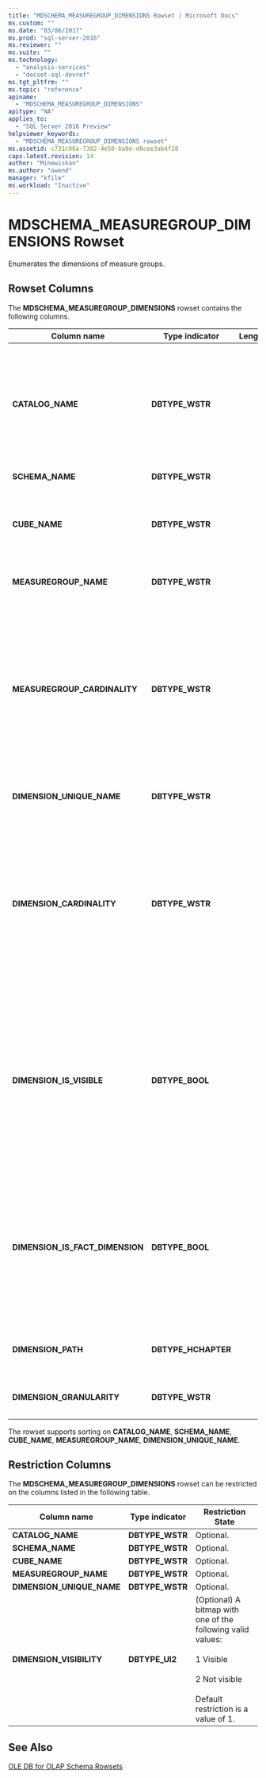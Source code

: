 ```yaml
---
title: "MDSCHEMA_MEASUREGROUP_DIMENSIONS Rowset | Microsoft Docs"
ms.custom: ""
ms.date: "03/06/2017"
ms.prod: "sql-server-2016"
ms.reviewer: ""
ms.suite: ""
ms.technology: 
  - "analysis-services"
  - "docset-sql-devref"
ms.tgt_pltfrm: ""
ms.topic: "reference"
apiname: 
  - "MDSCHEMA_MEASUREGROUP_DIMENSIONS"
apitype: "NA"
applies_to: 
  - "SQL Server 2016 Preview"
helpviewer_keywords: 
  - "MDSCHEMA_MEASUREGROUP_DIMENSIONS rowset"
ms.assetid: c731c06a-7382-4e50-ba0e-d8cee3ab4f28
caps.latest.revision: 14
author: "Minewiskan"
ms.author: "owend"
manager: "kfile"
ms.workload: "Inactive"
---
```

# MDSCHEMA_MEASUREGROUP_DIMENSIONS Rowset
  Enumerates the dimensions of measure groups.  
  
## Rowset Columns  
 The **MDSCHEMA_MEASUREGROUP_DIMENSIONS** rowset contains the following columns.  
  
|Column name|Type indicator|Length|Description|  
|-----------------|--------------------|------------|-----------------|  
|**CATALOG_NAME**|**DBTYPE_WSTR**||The name of the catalog to which this measure group belongs. **NULL** if the provider does not support catalogs.|  
|**SCHEMA_NAME**|**DBTYPE_WSTR**||Not supported.|  
|**CUBE_NAME**|**DBTYPE_WSTR**||The name of the cube to which this measure group belongs.|  
|**MEASUREGROUP_NAME**|**DBTYPE_WSTR**||The name of the measure group.|  
|**MEASUREGROUP_CARDINALITY**|**DBTYPE_WSTR**||The number of instances a measure in the measure group can have for a single dimension member. Possible values include:<br /><br /> **ONE**<br /><br /> **MANY**|  
|**DIMENSION_UNIQUE_NAME**|**DBTYPE_WSTR**||The unique name for the dimension.|  
|**DIMENSION_CARDINALITY**|**DBTYPE_WSTR**||The number of instances a dimension member can have for a single instance of a measure group measure. Possible values include:<br /><br /> **ONE**<br /><br /> **MANY**|  
|**DIMENSION_IS_VISIBLE**|**DBTYPE_BOOL**||A Boolean that indicates whether hieararchies in the dimension are visible.<br /><br /> Returns **TRUE** if one or more hierarchies in the dimension is visible; otherwise, **FALSE**.|  
|**DIMENSION_IS_FACT_DIMENSION**|**DBTYPE_BOOL**||A Boolean that indicates whether the dimension is a fact dimension.<br /><br /> Returns **TRUE** if the dimension is a fact dimension; otherwise, **FALSE**.|  
|**DIMENSION_PATH**|**DBTYPE_HCHAPTER**||A list of dimensions for the reference dimension.|  
|**DIMENSION_GRANULARITY**|**DBTYPE_WSTR**||The unique name of the granularity hierarchy.|  
  
 The rowset supports sorting on **CATALOG_NAME**, **SCHEMA_NAME**, **CUBE_NAME**, **MEASUREGROUP_NAME**, **DIMENSION_UNIQUE_NAME**.  
  
## Restriction Columns  
 The **MDSCHEMA_MEASUREGROUP_DIMENSIONS** rowset can be restricted on the columns listed in the following table.  
  
|Column name|Type indicator|Restriction State|  
|-----------------|--------------------|-----------------------|  
|**CATALOG_NAME**|**DBTYPE_WSTR**|Optional.|  
|**SCHEMA_NAME**|**DBTYPE_WSTR**|Optional.|  
|**CUBE_NAME**|**DBTYPE_WSTR**|Optional.|  
|**MEASUREGROUP_NAME**|**DBTYPE_WSTR**|Optional.|  
|**DIMENSION_UNIQUE_NAME**|**DBTYPE_WSTR**|Optional.|  
|**DIMENSION_VISIBILITY**|**DBTYPE_UI2**|(Optional) A bitmap with one of the following valid values:<br /><br /> 1 Visible<br /><br /> 2 Not visible<br /><br /> Default restriction is a value of 1.|  
  
## See Also  
 [OLE DB for OLAP Schema Rowsets](../../../analysis-services/schema-rowsets/ole-db-olap/ole-db-for-olap-schema-rowsets.md)  
  
  
